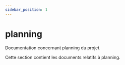 ```yaml
---
sidebar_position: 1
---
```


# planning

Documentation concernant planning du projet.

Cette section contient les documents relatifs à planning.

